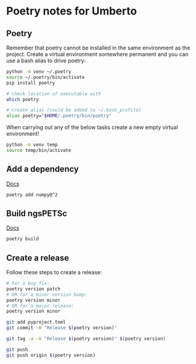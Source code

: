 # Poetry notes for Umberto

## Poetry
Remember that poetry cannot be installed in the same environment as the project.
Create a virtual environment somewhere permanent and you can use a bash alias to drive poetry:

```bash
python -m venv ~/.poetry
source ~/.poetry/bin/activate
pip install poetry

# check location of executable with
which poetry

# create alias (could be added to ~/.bash_profile)
alias poetry="$HOME/.poetry/bin/poetry"
```

When carrying out any of the below tasks create a new empty virtual environment!
```bash
python -m venv temp
source temp/bin/activate
```

## Add a dependency
[Docs](https://python-poetry.org/docs/cli/#add)
```bash
poetry add numpy@^2
```

## Build ngsPETSc
[Docs](https://python-poetry.org/docs/cli/#build)
```bash
poetry build
```

## Create a release
Follow these steps to create a release:
```bash
# For a bug fix:
poetry version patch
# OR for a minor version bump:
poetry version minor
# OR for a major release:
poetry version minor

git add pyproject.toml
git commit -m "Release $(poetry version)"

git tag -a -m "Release $(poetry version)" $(poetry version)

git push
git push origin $(poetry version)
```
